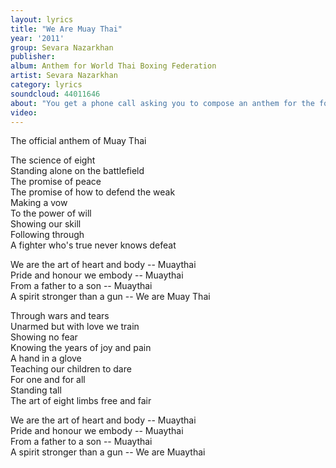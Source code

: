 ```yaml
---
layout: lyrics
title: "We Are Muay Thai"
year: '2011'
group: Sevara Nazarkhan
publisher: 
album: Anthem for World Thai Boxing Federation 
artist: Sevara Nazarkhan
category: lyrics
soundcloud: 44011646
about: "You get a phone call asking you to compose an anthem for the forthcoming Thai Kickboxing World Championships. The theme is - a heroic battlecry. I really enjoyed writing this one (with apologies to ass-kicking daughters and mothers)."
video: 
---
```


The official anthem of Muay Thai

The science of eight  
Standing alone on the battlefield  
The promise of peace  
The promise of how to defend the weak  
Making a vow  
To the power of will  
Showing our skill  
Following through  
A fighter who's true never knows defeat  

We are the art of heart and body -- Muaythai    
Pride and honour we embody -- Muaythai  
From a father to a son -- Muaythai  
A spirit stronger than a gun -- We are Muay Thai  

Through wars and tears  
Unarmed but with love we train  
Showing no fear  
Knowing the years of joy and pain  
A hand in a glove  
Teaching our children to dare  
For one and for all  
Standing tall  
The art of eight limbs free and fair  

We are the art of heart and body -- Muaythai  
Pride and honour we embody -- Muaythai  
From a father to a son -- Muaythai  
A spirit stronger than a gun -- We are Muaythai  

